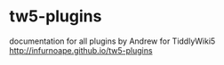 # tw5-plugins
documentation for all plugins by Andrew for TiddlyWiki5 http://infurnoape.github.io/tw5-plugins
